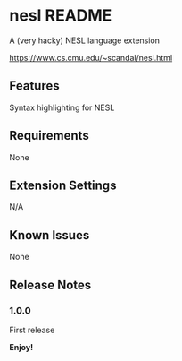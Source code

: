 # nesl README

A (very hacky) NESL language extension

https://www.cs.cmu.edu/~scandal/nesl.html

## Features

Syntax highlighting for NESL

## Requirements

None

## Extension Settings

N/A

## Known Issues

None

## Release Notes

### 1.0.0

First release

**Enjoy!**
